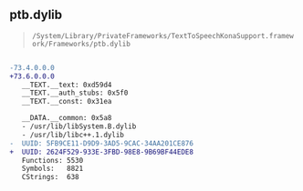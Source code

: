 ## ptb.dylib

> `/System/Library/PrivateFrameworks/TextToSpeechKonaSupport.framework/Frameworks/ptb.dylib`

```diff

-73.4.0.0.0
+73.6.0.0.0
   __TEXT.__text: 0xd59d4
   __TEXT.__auth_stubs: 0x5f0
   __TEXT.__const: 0x31ea

   __DATA.__common: 0x5a8
   - /usr/lib/libSystem.B.dylib
   - /usr/lib/libc++.1.dylib
-  UUID: 5FB9CE11-D9D9-3AD5-9CAC-34AA201CE876
+  UUID: 2624F529-933E-3FBD-98E8-9B69BF44EDE8
   Functions: 5530
   Symbols:   8821
   CStrings:  638

```
